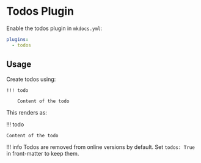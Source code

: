 # Todos Plugin

Enable the todos plugin in `mkdocs.yml`:

```yaml
plugins:
  - todos
```

## Usage

Create todos using:

```text
!!! todo

    Content of the todo
```

This renders as:

!!! todo

    Content of the todo

!!! info
    Todos are removed from online versions by default. Set `todos: True` in front-matter to keep them.